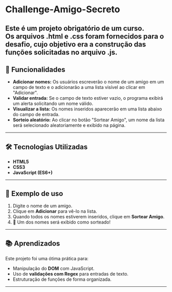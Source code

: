 # Challenge-Amigo-Secreto

Este é um **projeto obrigatório de um curso**.  
Os arquivos **.html** e **.css** foram fornecidos para o desafio, cujo objetivo era a construção das funções solicitadas no arquivo **.js**.
---
## 🚀 Funcionalidades
- **Adicionar nomes:** Os usuários escreverão o nome de um amigo em um campo de texto e o adicionarão a uma lista visível ao clicar em "Adicionar".  
- **Validar entrada:** Se o campo de texto estiver vazio, o programa exibirá um alerta solicitando um nome válido.  
- **Visualizar a lista:** Os nomes inseridos aparecerão em uma lista abaixo do campo de entrada.  
- **Sorteio aleatório:** Ao clicar no botão "Sortear Amigo", um nome da lista será selecionado aleatoriamente e exibido na página.  
---
## 🛠️ Tecnologias Utilizadas
- **HTML5**
- **CSS3**
- **JavaScript (ES6+)**
---
## 📸 Exemplo de uso
1. Digite o nome de um amigo.  
2. Clique em **Adicionar** para vê-lo na lista.  
3. Quando todos os nomes estiverem inseridos, clique em **Sortear Amigo**.  
4. 🎉 Um dos nomes será exibido como sorteado!  
---
## 📚 Aprendizados
Este projeto foi uma ótima prática para:
- Manipulação do **DOM** com JavaScript.  
- Uso de **validações com Regex** para entradas de texto.  
- Estruturação de funções de forma organizada.  
---
